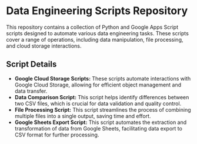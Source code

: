 # Data Engineering Scripts Repository

This repository contains a collection of Python and Google Apps Script scripts designed to automate various data engineering tasks. These scripts cover a range of operations, including data manipulation, file processing, and cloud storage interactions.


## Script Details

* **Google Cloud Storage Scripts:** These scripts automate interactions with Google Cloud Storage, allowing for efficient object management and data transfer.
* **Data Comparison Script:** This script helps identify differences between two CSV files, which is crucial for data validation and quality control.
* **File Processing Script:** This script streamlines the process of combining multiple files into a single output, saving time and effort.
* **Google Sheets Export Script:** This script automates the extraction and transformation of data from Google Sheets, facilitating data export to CSV format for further processing.

